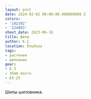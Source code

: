 ```yaml
---
layout: post
date: 2024-02-02 00:00:00.000000000 Z
colors:
- '102102'
- '224803'
shoot_date: 2023-06-18
title: Шипы
author: К.С.
location: Ёльбаза
tags:
- растения
- шиповник
gear:
- E-3
- 35mm macro
- EX-25
---
```

Шипы шиповника.

